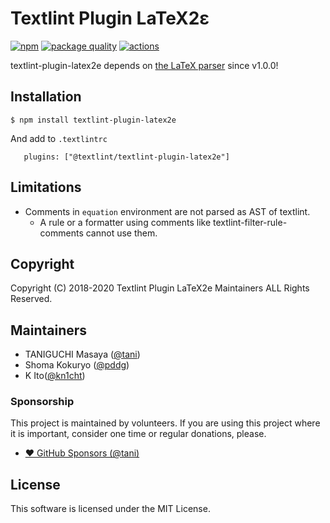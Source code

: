 # Textlint Plugin LaTeX2ε
[![npm](https://img.shields.io/npm/v/textlint-plugin-latex2e.svg)](https://www.npmjs.com/package/textlint-plugin-latex2e)
[![package quality](https://packagequality.com/shield/textlint-plugin-latex2e.svg)](https://packagequality.com/#?package=textlint-plugin-latex2e)
[![actions](https://github.com/textlint/textlint-plugin-latex2e/workflows/Node%20CI/badge.svg)](https://github.com/textlint/textlint-plugins-latex2e/actions)

textlint-plugin-latex2e depends on [the LaTeX parser](https://github.com/tamuratak/latex-utensils) since v1.0.0!

## Installation

```
$ npm install textlint-plugin-latex2e
```

And add to `.textlintrc`

```
   plugins: ["@textlint/textlint-plugin-latex2e"]
```

## Limitations

- Comments in `equation` environment are not parsed as AST of textlint.
  - A rule or a formatter using comments like textlint-filter-rule-comments cannot use them.

## Copyright

Copyright (C) 2018-2020 Textlint Plugin LaTeX2e Maintainers ALL Rights Reserved.

## Maintainers

- TANIGUCHI Masaya ([@tani](https://github.com/tani))
- Shoma Kokuryo ([@pddg](https://github.com/pddg))
- K Ito([@kn1cht](https://github.com/kn1cht))

### Sponsorship

This project is maintained by volunteers.
If you are using this project where it is important,
consider one time or regular donations, please.

- [❤️ GitHub Sponsors (@tani)](https://github.com/sponsors/tani)

## License

This software is licensed under the MIT License.
